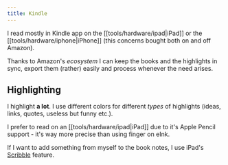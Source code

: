 ```yaml
---
title: Kindle
---
```


I read mostly in Kindle app on the [[tools/hardware/ipad|iPad]] or the [[tools/hardware/iphone|iPhone]] (this concerns bought both on and off Amazon). 

Thanks to Amazon's _ecosystem_ I can keep the books and the highlights in sync, export them (rather) easily and process whenever the need arises.

## Highlighting

I highlight **a lot**. I use different colors for different _types_ of highlights (ideas, links, quotes, useless but funny etc.).

I prefer to read on an [[tools/hardware/ipad|iPad]] due to it's Apple Pencil support - it's way more precise than using finger on eInk.

If I want to add something from myself to the book notes, I use iPad's [Scribble](https://support.apple.com/guide/ipad/ipad355ab2a7/ipados) feature.